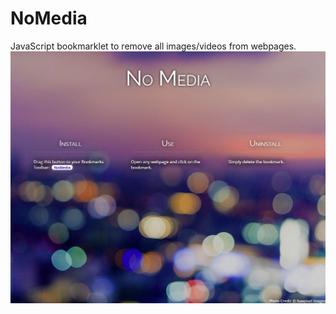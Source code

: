 # NoMedia
JavaScript bookmarklet to remove all images/videos from webpages.
![Screenshot of installation screen with white text on purple and orange bokeh.](screenshot.JPG)
